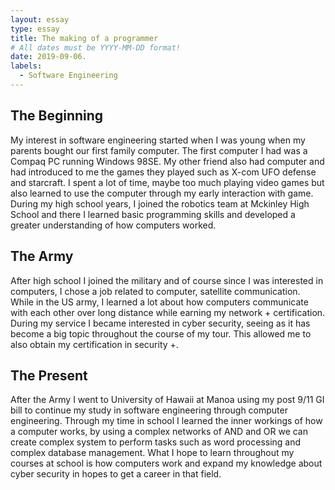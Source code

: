 ```yaml
---
layout: essay
type: essay
title: The making of a programmer
# All dates must be YYYY-MM-DD format!
date: 2019-09-06.
labels:
  - Software Engineering
---
```


## The Beginning

My interest in software engineering started when I was young when my parents bought our first family computer.  The first computer I had was a Compaq PC running Windows 98SE. My other friend also had computer and had introduced to me the games they played such as X-com UFO defense and starcraft. I spent a lot of time, maybe too much playing video games but also learned to use the computer through my early interaction with game. During my high school years, I joined the robotics team at Mckinley High School and there I learned basic programming skills and developed a greater understanding of how computers worked.

## The Army

After high school I joined the military and of course since I was interested in computers, I chose a job related to computer, satellite communication. While in the US army, I learned a lot about how computers communicate with each other over long distance while earning my network + certification. During my service I became interested in cyber security, seeing as it has become a big topic throughout the course of my tour. This allowed me to also obtain my certification in security +.

## The Present

After the Army I went to University of Hawaii at Manoa using my post 9/11 GI bill to continue my study in software engineering through computer engineering. Through my time in school I learned the inner workings of how a computer works, by  using a complex networks of AND and OR we can create complex system to perform tasks such as word processing and complex database management. What I hope to learn throughout my courses at school is how computers work and expand my knowledge about cyber security in hopes to get a career in that field.
